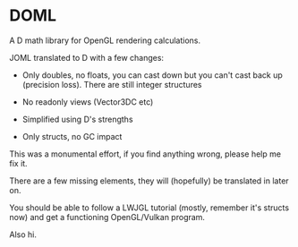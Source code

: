 # DOML
A D math library for OpenGL rendering calculations.

JOML translated to D with a few changes:

- Only doubles, no floats, you can cast down but you can't cast back up (precision loss). There are still integer structures

- No readonly views (Vector3DC etc)

- Simplified using D's strengths

- Only structs, no GC impact

This was a monumental effort, if you find anything wrong, please help me fix it.

There are a few missing elements, they will (hopefully) be translated in later on.

You should be able to follow a LWJGL tutorial (mostly, remember it's structs now) and get a functioning OpenGL/Vulkan program.

Also hi.
